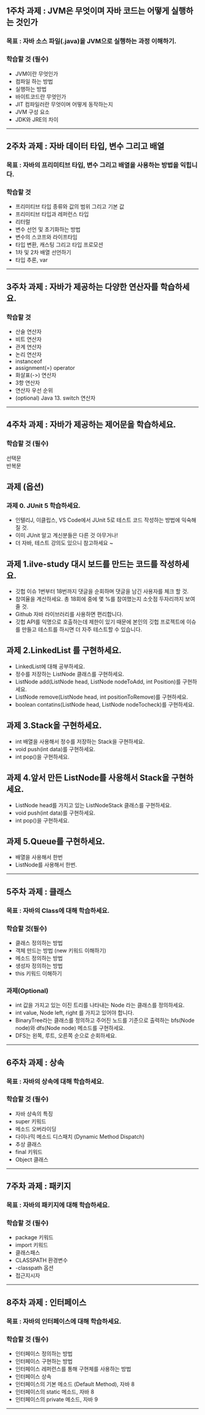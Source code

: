 
## 1주차 과제 : JVM은 무엇이며 자바 코드는 어떻게 실행하는 것인가   

### 목표 : 자바 소스 파일(.java)을 JVM으로 실행하는 과정 이해하기.   

### 학습할 것 (필수)   
* JVM이란 무엇인가   
* 컴파일 하는 방법   
* 실행하는 방법   
* 바이트코드란 무엇인가   
* JIT 컴파일러란 무엇이며 어떻게 동작하는지    
* JVM 구성 요소   
* JDK와 JRE의 차이    

-----------------------------

## 2주차 과제 : 자바 데이터 타입, 변수 그리고 배열   

### 목표 : 자바의 프리미티브 타입, 변수 그리고 배열을 사용하는 방법을 익힙니다.   

### 학습할 것    
* 프리미티브 타입 종류와 값의 범위 그리고 기본 값   
* 프리미티브 타입과 레퍼런스 타입   
* 리터럴   
* 변수 선언 및 초기화하는 방법   
* 변수의 스코프와 라이프타임   
* 타입 변환, 캐스팅 그리고 타입 프로모션   
* 1차 및 2차 배열 선언하기   
* 타입 추론, var   

-------------------------------

## 3주차 과제 : 자바가 제공하는 다양한 연산자를 학습하세요.   

### 학습할 것   

* 산술 연산자
* 비트 연산자
* 관계 연산자
* 논리 연산자
* instanceof
* assignment(=) operator
* 화살표(->) 연산자
* 3항 연산자
* 연산자 우선 순위
* (optional) Java 13. switch 연산자

-----------------------------

## 4주차 과제 : 자바가 제공하는 제어문을 학습하세요.

### 학습할 것 (필수)   

선택문   
반복문

## 과제 (옵션)   
### 과제 0. JUnit 5 학습하세요.   
* 인텔리J, 이클립스, VS Code에서 JUnit 5로 테스트 코드 작성하는 방법에 익숙해 질 것.   
* 이미 JUnit 알고 계신분들은 다른 것 아무거나!   
* 더 자바, 테스트 강의도 있으니 참고하세요 ~    

## 과제 1.ilve-study 대시 보드를 만드는 코드를 작성하세요.   
* 깃헙 이슈 1번부터 18번까지 댓글을 순회하며 댓글을 남긴 사용자를 체크 할 것.   
* 참여율을 계산하세요. 총 18회에 중에 몇 %를 참여했는지 소숫점 두자리까지 보여줄 것.   
* Github 자바 라이브러리를 사용하면 편리합니다.   
* 깃헙 API를 익명으로 호출하는데 제한이 있기 때문에 본인의 깃헙 프로젝트에 이슈를 만들고 테스트를 하시면 더 자주 테스트할 수 있습니다.   

## 과제 2.LinkedList 를 구현하세요.   
* LinkedList에 대해 공부하세요.
* 정수를 저장하는 ListNode 클래스를 구현하세요.   
* ListNode add(ListNode head, ListNode nodeToAdd, int Position)를 구현하세요.   
* ListNode remove(ListNode head, int positionToRemove)를 구현하세요.   
* boolean contatins(ListNode head, ListNode nodeTocheck)를 구현하세요.   
## 과제 3.Stack을 구현하세요.   

* int 배열을 사용해서 정수를 저장하는 Stack을 구현하세요.   
* void push(int data)를 구현하세요.   
* int pop()을 구현하세요.   

## 과제 4.앞서 만든 ListNode를 사용해서 Stack을 구현하세요.   
* ListNode head를 가지고 있는 ListNodeStack 클래스를 구현하세요.   
* void push(int data)를 구현하세요.   
* int pop()을 구현하세요.   

## 과제 5.Queue를 구현하세요.    
* 배열을 사용해서 한번   
* ListNode를 사용해서 한번.   

----------------------------------

## 5주차 과제 : 클래스   

### 목표 : 자바의 Class에 대해 학습하세요.   

### 학습할 것(필수)    
* 클래스 정의하는 방법
* 객체 만드는 방법 (new 키워드 이해하기)   
* 메소드 정의하는 방법   
* 생성자 정의하는 방법   
* this 키워드 이해하기   
### 과제(Optional)   
* int 값을 가지고 있는 이진 트리를 나타내는 Node 라는 클래스를 정의하세요.   
* int value, Node left, right 를 가지고 있어야 합니다.   
* BinaryTree라는 클래스를 정의하고 주어진 노드를 기준으로 출력하는 bfs(Node node)와 dfs(Node node) 메소드를 구현하세요.   
* DFS는 왼쪽, 루트, 오른쪽 순으로 순회하세요.   

---------------

## 6주차 과제 : 상속   

### 목표 : 자바의 상속에 대해 학습하세요.   

### 학습할 것 (필수)      
* 자바 상속의 특징   
* super 키워드   
* 메소드 오버라이딩   
* 다이나믹 메소드 디스패치 (Dynamic Method Dispatch)   
* 추상 클래스   
* final 키워드   
* Object 클래스   

----------------

## 7주차 과제 : 패키지   

### 목표 : 자바의 패키지에 대해 학습하세요.    

### 학습할 것 (필수)      
* package 키워드   
* import 키워드   
* 클래스패스   
* CLASSPATH 환경변수   
* -classpath 옵션   
* 접근지시자   


------------------

## 8주차 과제 : 인터페이스   

### 목표 : 자바의 인터페이스에 대해 학습하세요.   

### 학습할 것 (필수)      
* 인터페이스 정의하는 방법   
* 인터페이스 구현하는 방법   
* 인터페이스 레퍼런스를 통해 구현체를 사용하는 방법   
* 인터페이스 상속   
* 인터페이스의 기본 메소드 (Default Method), 자바 8   
* 인터페이스의 static 메소드, 자바 8   
* 인터페이스의 private 메소드, 자바 9   

-------------------------


